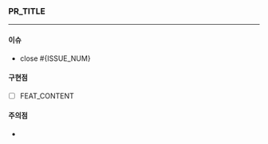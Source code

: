 ### PR_TITLE
---
#### 이슈
- close #{ISSUE_NUM}



#### 구현점
<!-- 구현한 기능을 설명해주시기 바랍니다. -->
- [ ] FEAT_CONTENT



#### 주의점
<!-- 최종 검토 간, 필요한 주의점을 작성해주시기 바랍니다. -->
- 
